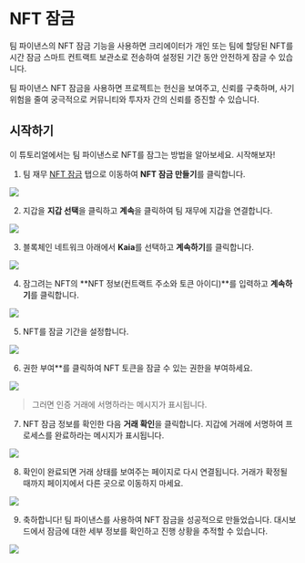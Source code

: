# NFT 잠금

팀 파이낸스의 NFT 잠금 기능을 사용하면 크리에이터가 개인 또는 팀에 할당된 NFT를 시간 잠금 스마트 컨트랙트 보관소로 전송하여 설정된 기간 동안 안전하게 잠글 수 있습니다.

팀 파이낸스 NFT 잠금을 사용하면 프로젝트는 헌신을 보여주고, 신뢰를 구축하며, 사기 위험을 줄여 궁극적으로 커뮤니티와 투자자 간의 신뢰를 증진할 수 있습니다.

## 시작하기

이 튜토리얼에서는 팀 파이낸스로 NFT를 잠그는 방법을 알아보세요. 시작해보자!

1. 팀 재무 [NFT 잠금](https://app.team.finance/nft-locks) 탭으로 이동하여 **NFT 잠금 만들기**를 클릭합니다.

![](/img/build/tools/token-management/nft-locks/nl-step-1.png)

2. 지갑을 **지갑 선택**을 클릭하고 **계속**을 클릭하여 팀 재무에 지갑을 연결합니다.

![](/img/build/tools/token-management/nft-locks/nl-step-2.png)

3. 블록체인 네트워크 아래에서 **Kaia**를 선택하고 **계속하기**를 클릭합니다.

![](/img/build/tools/token-management/nft-locks/nl-step-3.png)

4. 잠그려는 NFT의 \*\*NFT 정보(컨트랙트 주소와 토큰 아이디)\*\*를 입력하고 **계속하기**를 클릭합니다.

![](/img/build/tools/token-management/nft-locks/nl-step-4.png)

5. NFT를 잠글 기간을 설정합니다.

![](/img/build/tools/token-management/nft-locks/nl-step-5.png)

6. 권한 부여\*\*를 클릭하여 NFT 토큰을 잠글 수 있는 권한을 부여하세요.

![](/img/build/tools/token-management/nft-locks/nl-step-6.png)

> 그러면 인증 거래에 서명하라는 메시지가 표시됩니다.

7. NFT 잠금 정보를 확인한 다음 **거래 확인**을 클릭합니다. 지갑에 거래에 서명하여 프로세스를 완료하라는 메시지가 표시됩니다.

![](/img/build/tools/token-management/nft-locks/nl-step-7.png)

8. 확인이 완료되면 거래 상태를 보여주는 페이지로 다시 연결됩니다. 거래가 확정될 때까지 페이지에서 다른 곳으로 이동하지 마세요.

![](/img/build/tools/token-management/nft-locks/nl-step-8.png)

9. 축하합니다! 팀 파이낸스를 사용하여 NFT 잠금을 성공적으로 만들었습니다. 대시보드에서 잠금에 대한 세부 정보를 확인하고 진행 상황을 추적할 수 있습니다.

![](/img/build/tools/token-management/nft-locks/nl-step-9.png)
